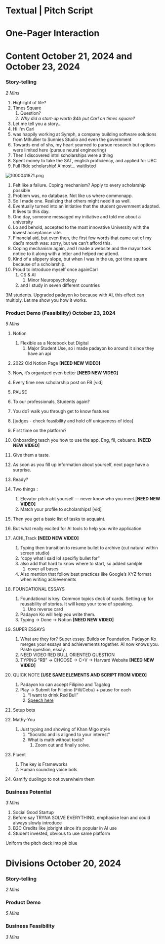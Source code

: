 # Textual | Pitch Script

# One-Pager Interaction

# Content October 21, 2024 and October 23, 2024

### Story-telling

*2 Mins*

1. Highlight of life? 
2. Times Square
    1. Question? 
    2. *Why did a start-up worth $4b put Carl on times square?*
3. Let me tell you a story… 
4. Hi I'm Carl
5. was happily working at Symph, a company building software solutions from Mlhullier to  Sunnies Studio and even the government
6. Towards end of shs, my heart yearned to pursue research but options were limited here (pursue neural engineering)
7. Then I discovered intnl scholarships were a thing
8. Spent money to take the SAT, english proficiency, and applied for UBC
9. Full Ride scholarship! Almost… waitlisted

![1000041871.png](Textual%20Pitch%20Script%201258ffadd3ae80be9a18e049606f12b1/1000041871.png)

1. Felt like a failure. Coping mechanism? Apply to every scholarship possible
2. Problem was, no database. Not like us where commonapp.
3. So I made one. Realizing that others might need it as well. 
4. Eventually turned into an initiative that the student government adapted. It lives to this day. 
5. One day, someone messaged my initiative and told me about a university
6. Lo and behold, accepted to the most innovative University with the lowest acceptance rate.
7. Financial aid, but even then, the first few words that came out of my dad's mouth was: sorry, but we can't afford this.
8. Coping mechanism again, and I made a website and the mayor took notice to it along with a letter and helped me attend.
9. Kind of a slippery slope, but when I was in the us, got time square because of a scholarship.
10. Proud to introduce myself once againCarl 
    1. CS & AI
        1. Minor Neuropsychology
    2. and I study in seven different countries

3M students. Upgraded padayon ko because with AI, this effect can multiply. Let me show you how it works.

### Product Demo (Feasibility) October 23, 2024

*5 Mins*

1. Notion 
    1. Flexible as a  Notebook but Digital
        1. Major Student Use, so i made padayon ko around it since they have an api
2. 2022 Old Notion Page **[NEED NEW VIDEO]**
3. Now, it’s organized even better **[NEED NEW VIDEO]**
4. Every time new scholarship post on FB [vid]

5. PAUSE
6. To our professionals, Students again?
7. You do? walk you through get to know features
8. [judges - check feasibility and hold off uniqueness of idea]

9. First time on the platform? 
10. Onboarding teach you how to use the app. Eng, fil, cebuano. **[NEED NEW VIDEO]**
11. Give them a taste. 
12. As soon as you fill up information about yourself, next page have a surprise.
13. Ready? 
14. Two things :
    1. Elevator pitch abt yourself — never know who you meet **[NEED NEW VIDEO]**
    2. Match your profile to scholarships! [vid]
15. Then you get a basic list of tasks to acquaint.

16. But what really excited for AI tools to help you write application
17. ACHI_Track **[NEED NEW VIDEO]**
    1. Typing then transition to resume bullet to archive (cut natural within screen studio)
    2. “copy what i said lol specifiy bullet for”
    3. also add that hard to know where to start, so added samlple
        1. cover all bases
    4. Also mention that follow best practices like Google’s XYZ format when writing achievements
18. FOUNDATIONAL ESSAYS
    1. Foundational is key. Common topics deck of cards. Setting up for reusability of stories. It will keep your tone of speaking.
        1. Uno reverse card
    2. Padayon Ko will help you write them.
    3. Typing → Done → Notion **[NEED NEW VIDEO]**
19. SUPER ESSAYS
    1. What are they for? Super essay. Builds on Foundation. Padayon Ko merges your essays and achievements together. AI now knows you. Paste question, essay.
    2. NEED VIDEO RED BULL ORIENTED QUESTION
    3. TYPING “RB” → CHOOSE → C+V → Harvard Website **[NEED NEW VIDEO]**
    
20. QUICK NOTE **[USE SAME ELEMENTS AND SCRIPT FROM VIDEO]**
    1. Padayon ko can accept Filipino and Tagalog
    2. Play → Submit for Filipino (Fili/Cebu) + pause for each
        1. “I want to drink Red Bull”
        2. [Speech here](https://console.cloud.google.com/vertex-ai/studio/speech/speech-to-text?hl=en&project=padayon-ko-gemini)
        
21. Setup bots

22. Mathy-You
    1. Just typing and showing of Khan Migo style
        1. “Socratic and is aligned to your interest”
        2. What is math without tools?
            1. Zoom out and finally solve.
23. Fluent
    1. The key is Frameworks
    2. Human sounding voice bots
    
24. Gamify duolingo to not overwhelm them

### Business Potential

*3 Mins*

1. Social Good Startup
2. Before say TRYNA SOLVE EVERYTHING, emphasise lean and could always slowly introduce
3. B2C Credits like jobright since it’s popular in AI use
4. Student invested, obvious to use same platform

Uniform the pitch deck into pk blue

# Divisions October 20, 2024

### Story-telling

*2 Mins*

### Product Demo

*5 Mins*

### Business Feasibility

*3 Mins*